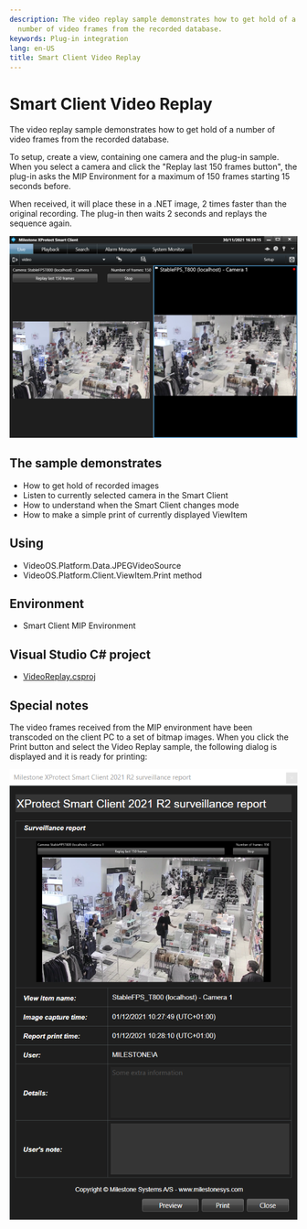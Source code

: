 ```yaml
---
description: The video replay sample demonstrates how to get hold of a
  number of video frames from the recorded database.
keywords: Plug-in integration
lang: en-US
title: Smart Client Video Replay
---
```


# Smart Client Video Replay

The video replay sample demonstrates how to get hold of a number of
video frames from the recorded database.

To setup, create a view, containing one camera and the plug-in sample.
When you select a camera and click the \"Replay last 150 frames
button\", the plug-in asks the MIP Environment for a maximum of 150
frames starting 15 seconds before.

When received, it will place these in a .NET image, 2 times faster
than the original recording. The plug-in then waits 2 seconds and
replays the sequence again.

![Video Replay ViewItem](VideoReplay.png)

## The sample demonstrates

- How to get hold of recorded images
- Listen to currently selected camera in the Smart Client
- How to understand when the Smart Client changes mode
- How to make a simple print of currently displayed ViewItem

## Using

- VideoOS.Platform.Data.JPEGVideoSource
- VideoOS.Platform.Client.ViewItem.Print method

## Environment

- Smart Client MIP Environment

## Visual Studio C\# project

- [VideoReplay.csproj](javascript:clone('https://github.com/milestonesys/mipsdk-samples-plugin','src/PluginSamples.sln');)

## Special notes

The video frames received from the MIP environment have been transcoded
on the client PC to a set of bitmap images. When you click the Print
button and select the Video Replay sample, the
following dialog is displayed and it is ready for printing:

![Video Replay Report](VideoReplayPrint.png)
